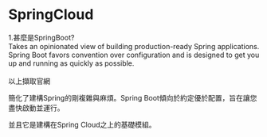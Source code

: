 # SpringCloud

1.甚麼是SpringBoot?<br>
Takes an opinionated view of building production-ready Spring applications. Spring Boot favors convention over configuration and is designed to get you up and running as quickly as possible.<br>
<br>
以上擷取官網<br>

簡化了建構Spring的剛複雜與麻煩。Spring Boot傾向於約定優於配置，旨在讓您盡快啟動並運行。<br>

並且它是建構在Spring Cloud之上的基礎模組。<br>







